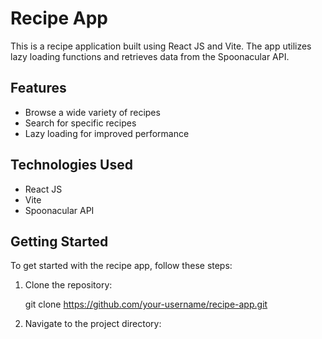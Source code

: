 

# Recipe App

This is a recipe application built using React JS and Vite. The app utilizes lazy loading functions and retrieves data from the Spoonacular API.

## Features

- Browse a wide variety of recipes
- Search for specific recipes
- Lazy loading for improved performance

## Technologies Used

- React JS
- Vite
- Spoonacular API

## Getting Started

To get started with the recipe app, follow these steps:

1. Clone the repository:

   
   git clone https://github.com/your-username/recipe-app.git


2. Navigate to the project directory:











